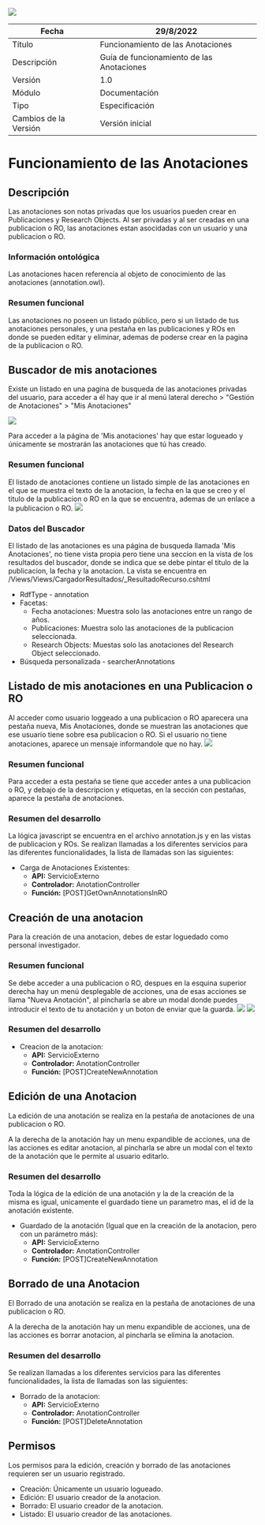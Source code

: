 ![](./media/CabeceraDocumentosMD.png)

| Fecha                 | 29/8/2022                                 |
| --------------------- | ----------------------------------------- |
| Título                | Funcionamiento de las Anotaciones         |
| Descripción           | Guía de funcionamiento de las Anotaciones |
| Versión               | 1.0                                       |
| Módulo                | Documentación                             |
| Tipo                  | Especificación                            |
| Cambios de la Versión | Versión inicial                           |

# Funcionamiento de las Anotaciones

## Descripción
Las anotaciones son notas privadas que los usuarios pueden crear en Publicaciones y Research Objects. Al ser privadas y al ser creadas en una publicacion o RO, las anotaciones estan asocidadas con un usuario y una publicacion o RO.
### Información ontológica
Las anotaciones hacen referencia al objeto de conocimiento de las anotaciones (annotation.owl).
### Resumen funcional
Las anotaciones no poseen un listado público, pero si un listado de tus anotaciones personales, y una pestaña en las publicaciones y ROs en donde se pueden editar y eliminar, ademas de poderse crear en la pagina de la publicacion o RO.


## Buscador de mis anotaciones
Existe un listado en una pagina de busqueda de las anotaciones privadas del usuario, para acceder a él hay que ir al menú lateral derecho > "Gestión de Anotaciones" > "Mis Anotaciones" 

![](./media/Anotaciones/MisAnotacionesMenu.png)

Para acceder a la página de 'Mis anotaciones' hay que estar logueado y únicamente se mostrarán las anotaciones que tú has creado.
### Resumen funcional
El listado de anotaciones contiene un listado simple de las anotaciones en el que se muestra el texto de la anotacion, la fecha en la que se creo y el titulo de la publicacion o RO en la que se encuentra, ademas de un enlace a la publicacion o RO.
![](./media/Anotaciones/MisAnotaciones.png)
### Datos del Buscador
El listado de las anotaciones es una página de busqueda llamada 'Mis Anotaciones', no tiene vista propia pero tiene una seccion en la vista de los resultados del buscador, donde se indica que se debe pintar el titulo de la publicacion, la fecha y la anotacion. La vista se encuentra en /Views/Views/CargadorResultados/_ResultadoRecurso.cshtml

- RdfType - annotation
- Facetas:
	- Fecha anotaciones: Muestra solo las anotaciones entre un rango de años.
	- Publicaciones: Muestra solo las anotaciones de la publicacion seleccionada.
	- Research Objects: Muestas solo las anotaciones del Research Object seleccionado.
- Búsqueda personalizada - searcherAnnotations

## Listado de mis anotaciones en una Publicacion o RO
Al acceder como usuario loggeado a una publicacion o RO aparecera una pestaña nueva, Mis Anotaciones, donde se muestran las anotaciones que ese usuario tiene sobre esa publicacion o RO. Si el usuario no tiene anotaciones, aparece un mensaje informandole que no hay.
![](./media/Anotaciones/PestanyaAnotaciones.png)
### Resumen funcional
Para acceder a esta pestaña se tiene que acceder antes a una publicacion o RO, y debajo de la descripcion y etiquetas, en la sección con pestañas, aparece la pestaña de anotaciones.

### Resumen del desarrollo
La lógica javascript se encuentra en el archivo annotation.js y en las vistas de publicacion y ROs.
Se realizan llamadas a los diferentes servicios para las diferentes funcionalidades, la lista de llamadas son las siguientes:

- Carga de Anotaciones Existentes:
	- **API:** ServicioExterno
	- **Controlador:** AnotationController
	- **Función:** [POST]GetOwnAnnotationsInRO

## Creación de una anotacion
Para la creación de una anotacion, debes de estar loguedado como personal investigador.

### Resumen funcional
Se debe acceder a una publicacion o RO, despues en la esquina superior derecha hay un menú desplegable de acciones, una de esas acciones se llama "Nueva Anotación", al pincharla se abre un modal donde puedes introducir el texto de tu anotación y un boton de enviar que la guarda.
![](./media/Anotaciones/NuevaAnotacion.png)
![](./media/Anotaciones/NuevaAnotacion2.png)
### Resumen del desarrollo

- Creacion de la anotacion:
	 - **API:** ServicioExterno
	- **Controlador:** AnotationController
	 - **Función:** [POST]CreateNewAnnotation

## Edición de una Anotacion
La edición de una anotación se realiza en la pestaña de anotaciones de una publicacion o RO.

A la derecha de la anotación hay un menu expandible de acciones, una de las acciones es editar anotacion, al pincharla se abre un modal con el texto de la anotación que le permite al usuario editarlo.

### Resumen del desarrollo
Toda la lógica de la edición de una anotación y la de la creación de la misma es igual, unicamente el guardado tiene un parametro mas, el id de la anotación existente.

- Guardado de la anotación (Igual que en la creación de la anotacion, pero con un parámetro más):
    - **API:** ServicioExterno
	- **Controlador:** AnotationController
	 - **Función:** [POST]CreateNewAnnotation


## Borrado de una Anotacion
El Borrado de una anotación se realiza en la pestaña de anotaciones de una publicacion o RO.

A la derecha de la anotación hay un menu expandible de acciones, una de las acciones es borrar anotacion, al pincharla se elimina la anotacion.

### Resumen del desarrollo
Se realizan llamadas a los diferentes servicios para las diferentes funcionalidades, la lista de llamadas son las siguientes: 

- Borrado de la anotacion:
    - **API:** ServicioExterno
	- **Controlador:** AnotationController
	 - **Función:** [POST]DeleteAnnotation


## Permisos
Los permisos para la edición, creación y borrado de las anotaciones requieren ser un usuario registrado.
- Creación: Únicamente un usuario logueado.
- Edición: El usuario creador de la anotacion.
- Borrado: El usuario creador de la anotacion.
- Listado: El usuario creador de las anotaciones.
